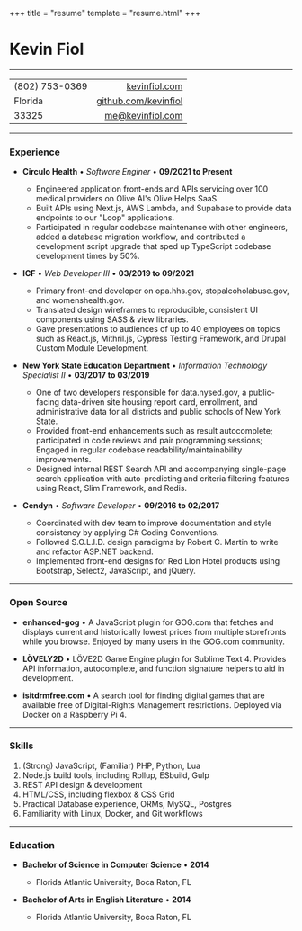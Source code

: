 +++
title = "resume"
template = "resume.html"
+++

# Kevin Fiol

---

|                   |                                                         |
|-------------------|--------------------------------------------------------:|
| (802) 753-0369    | [kevinfiol.com](https://www.kevinfiol.com)               |
| Florida           | [github.com/kevinfiol](https://www.github.com/kevinfiol) |
| 33325             | [me@kevinfiol.com](mailto:me@kevinfiol.com)       |

---

### Experience

* **Circulo Health** • *Software Enginer* • __09/2021 to Present__
    * Engineered application front-ends and APIs servicing over 100 medical providers on Olive AI's Olive Helps SaaS.
    * Built APIs using Next.js, AWS Lambda, and Supabase to provide data endpoints to our "Loop" applications.
    * Participated in regular codebase maintenance with other engineers, added a database migration workflow, and contributed a development script upgrade that sped up TypeScript codebase development times by 50%.

* **ICF** • *Web Developer III* • __03/2019 to 09/2021__
    * Primary front-end developer on opa.hhs.gov, stopalcoholabuse.gov, and womenshealth.gov.
    * Translated design wireframes to reproducible, consistent UI components using SASS & view libraries.
    * Gave presentations to audiences of up to 40 employees on topics such as React.js, Mithril.js, Cypress Testing Framework, and Drupal Custom Module Development.

* **New York State Education Department** • *Information Technology Specialist II* • __03/2017 to 03/2019__
    * One of two developers responsible for data.nysed.gov, a public-facing data-driven site housing report card, enrollment, and administrative data for all districts and public schools of New York State.
    * Provided front-end enhancements such as result autocomplete; participated in code reviews and pair programming sessions; Engaged in regular codebase readability/maintainability improvements.
    * Designed internal REST Search API and accompanying single-page search application with auto-predicting and criteria filtering features using React, Slim Framework, and Redis.

* **Cendyn** • *Software Developer* • __09/2016 to 02/2017__
    * Coordinated with dev team to improve documentation and style consistency by applying C# Coding Conventions.
    * Followed S.O.L.I.D. design paradigms by Robert C. Martin to write and refactor ASP.NET backend.
    * Implemented front-end designs for Red Lion Hotel products using Bootstrap, Select2, JavaScript, and jQuery.

---

### Open Source

* **enhanced-gog** • A JavaScript plugin for GOG.com that fetches and displays current and historically lowest prices from multiple storefronts while you browse. Enjoyed by many users in the GOG.com community.

* **LÖVELY2D** • LÖVE2D Game Engine plugin for Sublime Text 4. Provides API information, autocomplete, and function signature helpers to aid in development.

* **isitdrmfree.com** • A search tool for finding digital games that are available free of Digital-Rights Management restrictions. Deployed via Docker on a Raspberry Pi 4.

---

### Skills

1. (Strong) JavaScript, (Familiar) PHP, Python, Lua
1. Node.js build tools, including Rollup, ESbuild, Gulp
1. REST API design & development
1. HTML/CSS, including flexbox & CSS Grid
1. Practical Database experience, ORMs, MySQL, Postgres
1. Familiarity with Linux, Docker, and Git workflows

---

### Education

* **Bachelor of Science in Computer Science** • __2014__
    * Florida Atlantic University, Boca Raton, FL

* **Bachelor of Arts in English Literature** • __2014__
    * Florida Atlantic University, Boca Raton, FL
